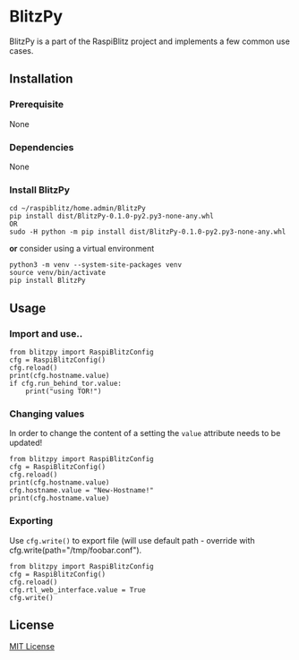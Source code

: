 # BlitzPy

BlitzPy is a part of the RaspiBlitz project and implements a few common use cases.


## Installation

### Prerequisite

None

### Dependencies

None

### Install BlitzPy

```
cd ~/raspiblitz/home.admin/BlitzPy
pip install dist/BlitzPy-0.1.0-py2.py3-none-any.whl
OR
sudo -H python -m pip install dist/BlitzPy-0.1.0-py2.py3-none-any.whl
```

**or** consider using a virtual environment

```
python3 -m venv --system-site-packages venv
source venv/bin/activate
pip install BlitzPy
```

## Usage

### Import and use..

```
from blitzpy import RaspiBlitzConfig
cfg = RaspiBlitzConfig()
cfg.reload()
print(cfg.hostname.value)
if cfg.run_behind_tor.value:
    print("using TOR!")
```

### Changing values

In order to change the content of a setting the `value` attribute needs to be updated!

```
from blitzpy import RaspiBlitzConfig
cfg = RaspiBlitzConfig()
cfg.reload()
print(cfg.hostname.value)
cfg.hostname.value = "New-Hostname!"
print(cfg.hostname.value)
```

### Exporting

Use `cfg.write()` to export file (will use default path - override with cfg.write(path="/tmp/foobar.conf").

```
from blitzpy import RaspiBlitzConfig
cfg = RaspiBlitzConfig()
cfg.reload()
cfg.rtl_web_interface.value = True
cfg.write()
```

## License

[MIT License](http://en.wikipedia.org/wiki/MIT_License)
